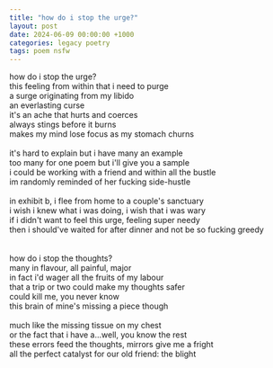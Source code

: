 ```yaml
---
title: "how do i stop the urge?"
layout: post
date: 2024-06-09 00:00:00 +1000
categories: legacy poetry
tags: poem nsfw
---
```

how do i stop the urge?<br>
this feeling from within that i need to purge<br>
a surge originating from my libido<br>
an everlasting curse<br>
it's an ache that hurts and coerces<br>
always stings before it burns<br>
makes my mind lose focus as my stomach churns<br>
<br>
it's hard to explain but i have many an example<br>
too many for one poem but i'll give you a sample<br>
i could be working with a friend and within all the bustle<br>
im randomly reminded of her fucking side-hustle<br>
<br>
in exhibit b, i flee from home to a couple's sanctuary<br>
i wish i knew what i was doing, i wish that i was wary<br>
if i didn't want to feel this urge, feeling super needy<br>
then i should've waited for after dinner and not be so fucking greedy<br>
<br>
<br>
how do i stop the thoughts?<br>
many in flavour, all painful, major<br>
in fact i'd wager all the fruits of my labour<br>
that a trip or two could make my thoughts safer<br>
could kill me, you never know<br>
this brain of mine's missing a piece though<br>
<br>
much like the missing tissue on my chest<br>
or the fact that i have a...well, you know the rest<br>
these errors feed the thoughts, mirrors give me a fright<br>
all the perfect catalyst for our old friend: the blight<br>
